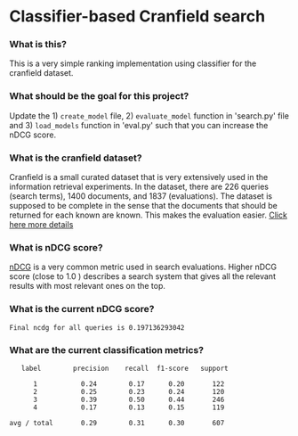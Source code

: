 # Classifier-based Cranfield search

### What is this?
This is a very simple ranking implementation using classifier for the cranfield dataset.


### What should be the goal for this project?

Update the 1)  `create_model` file, 2) `evaluate_model` function in 'search.py' file and 3) `load_models` function in 'eval.py'  such that you can increase the nDCG score.



### What is the cranfield dataset?
Cranfield is a small curated dataset that is very extensively used in the information retrieval experiments.
In the dataset, there are 226 queries (search terms), 1400 documents, and 1837 (evaluations).
The dataset is supposed to be complete in the sense that the documents that should be returned for each known are known.
This makes the evaluation easier. [Click here more details](http://ir.dcs.gla.ac.uk/resources/test_collections/cran/)



### What is nDCG score?
[nDCG](https://en.wikipedia.org/wiki/Discounted_cumulative_gain) is a very common metric used in search evaluations. 
Higher nDCG score (close to 1.0 ) describes a search system that gives all the relevant results with most relevant ones on the top.

### What is the current nDCG score?
`Final ncdg for all queries is 0.197136293042`


### What are the current classification metrics?

       label        precision    recall  f1-score   support

          1           0.24        0.17      0.20       122
          2           0.25        0.23      0.24       120
          3           0.39        0.50      0.44       246
          4           0.17        0.13      0.15       119

    avg / total       0.29        0.31      0.30       607


